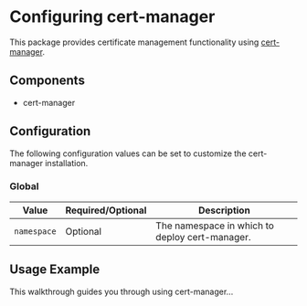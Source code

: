 # Configuring cert-manager

This package provides certificate management functionality using [cert-manager](https://cert-manager.io/docs/).

## Components

* cert-manager

## Configuration

The following configuration values can be set to customize the cert-manager installation.

### Global

| Value | Required/Optional | Description |
|-------|-------------------|-------------|
| `namespace` | Optional | The namespace in which to deploy cert-manager. |

## Usage Example

This walkthrough guides you through using cert-manager...
